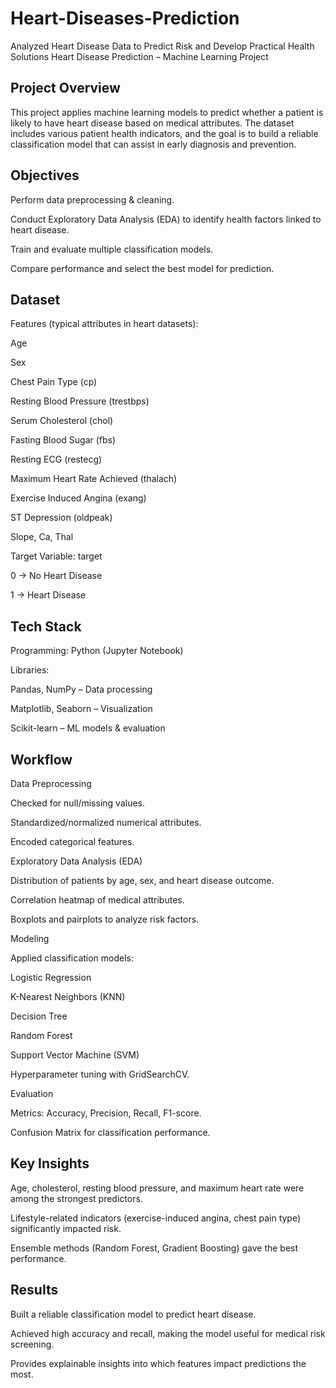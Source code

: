 # Heart-Diseases-Prediction
Analyzed Heart Disease Data to Predict Risk and Develop Practical Health Solutions
Heart Disease Prediction – Machine Learning Project
## Project Overview

This project applies machine learning models to predict whether a patient is likely to have heart disease based on medical attributes. The dataset includes various patient health indicators, and the goal is to build a reliable classification model that can assist in early diagnosis and prevention.

## Objectives

Perform data preprocessing & cleaning.

Conduct Exploratory Data Analysis (EDA) to identify health factors linked to heart disease.

Train and evaluate multiple classification models.

Compare performance and select the best model for prediction.

## Dataset

Features (typical attributes in heart datasets):

Age

Sex

Chest Pain Type (cp)

Resting Blood Pressure (trestbps)

Serum Cholesterol (chol)

Fasting Blood Sugar (fbs)

Resting ECG (restecg)

Maximum Heart Rate Achieved (thalach)

Exercise Induced Angina (exang)

ST Depression (oldpeak)

Slope, Ca, Thal

Target Variable: target

0 → No Heart Disease

1 → Heart Disease

## Tech Stack

Programming: Python (Jupyter Notebook)

Libraries:

Pandas, NumPy – Data processing

Matplotlib, Seaborn – Visualization

Scikit-learn – ML models & evaluation

## Workflow

Data Preprocessing

Checked for null/missing values.

Standardized/normalized numerical attributes.

Encoded categorical features.

Exploratory Data Analysis (EDA)

Distribution of patients by age, sex, and heart disease outcome.

Correlation heatmap of medical attributes.

Boxplots and pairplots to analyze risk factors.

Modeling

Applied classification models:

Logistic Regression

K-Nearest Neighbors (KNN)

Decision Tree

Random Forest

Support Vector Machine (SVM)

Hyperparameter tuning with GridSearchCV.

Evaluation

Metrics: Accuracy, Precision, Recall, F1-score.

Confusion Matrix for classification performance.

## Key Insights

Age, cholesterol, resting blood pressure, and maximum heart rate were among the strongest predictors.

Lifestyle-related indicators (exercise-induced angina, chest pain type) significantly impacted risk.

Ensemble methods (Random Forest, Gradient Boosting) gave the best performance.

## Results

Built a reliable classification model to predict heart disease.

Achieved high accuracy and recall, making the model useful for medical risk screening.

Provides explainable insights into which features impact predictions the most.
